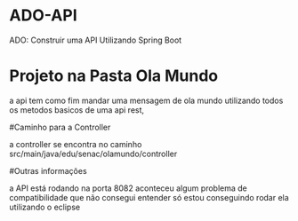 # ADO-API
ADO: Construir uma API Utilizando Spring Boot


# Projeto na Pasta Ola Mundo

a api tem como fim mandar uma mensagem de ola mundo utilizando todos os metodos basicos de uma api rest,

#Caminho para a Controller

a controller se encontra no caminho src/main/java/edu/senac/olamundo/controller

#Outras informações

a API está rodando na porta 8082
aconteceu algum problema de compatibilidade que não consegui entender só estou conseguindo rodar ela utilizando o eclipse
